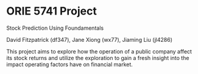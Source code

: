 # ORIE 5741 Project 

Stock Prediction Using Foundamentals

David Fitzpatrick (df347), Jane Xiong (wx77), Jiaming Liu (jl4286)

This project aims to explore how the operation of a public company affect its stock returns and utilize the exploration to gain a fresh insight into the impact operating factors have on financial market.
